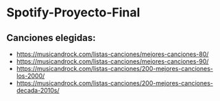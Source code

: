 # Spotify-Proyecto-Final

## Canciones elegidas:
- https://musicandrock.com/listas-canciones/mejores-canciones-80/
- https://musicandrock.com/listas-canciones/mejores-canciones-90/
- https://musicandrock.com/listas-canciones/200-mejores-canciones-los-2000/
- https://musicandrock.com/listas-canciones/200-mejores-canciones-decada-2010s/
